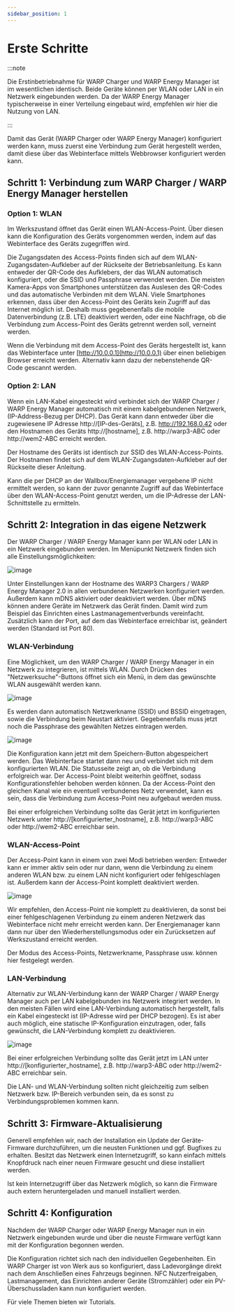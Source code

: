 ```yaml
---
sidebar_position: 1
---
```



# Erste Schritte

:::note

Die Erstinbetriebnahme für WARP Charger und WARP Energy Manager
ist im wesentlichen identisch. Beide Geräte können per WLAN oder LAN
in ein Netzwerk eingebunden werden. Da der WARP Energy Manager typischerweise
in einer Verteilung eingebaut wird, empfehlen wir hier die Nutzung von LAN.

:::


Damit das Gerät (WARP Charger oder WARP Energy Manager) konfiguriert werden kann,
muss zuerst eine Verbindung zum Gerät hergestellt werden, damit diese über das
Webinterface mittels Webbrowser konfiguriert werden kann.

## Schritt 1: Verbindung zum WARP Charger / WARP Energy Manager herstellen

### Option 1: WLAN

Im Werkszustand öffnet das Gerät einen WLAN-Access-Point. Über diesen
kann die Konfiguration des Geräts vorgenommen werden, indem auf das
Webinterface des Geräts zugegriffen wird.

Die Zugangsdaten des Access-Points finden sich auf dem
WLAN-Zugangsdaten-Aufkleber auf der Rückseite der Betriebsanleitung. Es kann
entweder der QR-Code des Aufklebers, der das WLAN automatisch
konfiguriert, oder die SSID und Passphrase verwendet werden. Die meisten
Kamera-Apps von Smartphones unterstützen das Auslesen des QR-Codes und
das automatische Verbinden mit dem WLAN. Viele Smartphones erkennen,
dass über den Access-Point des Geräts kein Zugriff auf das Internet
möglich ist. Deshalb muss gegebenenfalls die mobile Datenverbindung
(z.B. LTE) deaktiviert werden, oder eine Nachfrage, ob die Verbindung
zum Access-Point des Geräts getrennt werden soll, verneint werden.

Wenn die Verbindung mit dem Access-Point des Geräts hergestellt ist,
kann das Webinterface unter [http://10.0.0.1](http://10.0.0.1) über einen beliebigen
Browser erreicht werden. Alternativ kann dazu der nebenstehende QR-Code
gescannt werden.

### Option 2: LAN

Wenn ein LAN-Kabel eingesteckt wird verbindet sich der WARP Charger / WARP Energy Manager
automatisch mit einem kabelgebundenen Netzwerk, (IP-Address-Bezug per
DHCP). Das Gerät kann dann entweder über die zugewiesene IP Adresse
http://[IP-des-Geräts], z.B.
http://192.168.0.42 oder den Hostnamen des Geräts
http://[hostname], z.B. http://warp3-ABC oder http://wem2-ABC erreicht werden.

Der Hostname des Geräts ist identisch zur SSID des WLAN-Access-Points.
Der Hostnamen findet sich auf dem WLAN-Zugangsdaten-Aufkleber auf der
Rückseite dieser Anleitung.

Kann die per DHCP an der Wallbox/Energiemanager vergebene IP nicht ermittelt werden, so
kann der zuvor genannte Zugriff auf das Webinterface über den
WLAN-Access-Point genutzt werden, um die IP-Adresse der
LAN-Schnittstelle zu ermitteln.

## Schritt 2: Integration in das eigene Netzwerk

Der WARP Charger / WARP Energy Manager kann per WLAN oder LAN in ein Netzwerk eingebunden werden.
Im Menüpunkt Netzwerk finden sich alle Einstellungsmöglichkeiten:

![image](/img/first_steps/network_config_with_menu.png)


Unter Einstellungen kann der Hostname des WARP3 Chargers /
WARP Energy Manager 2.0 in allen verbundenen
Netzwerken konfiguriert werden. Außerdem kann mDNS aktiviert oder
deaktiviert werden. Über mDNS können andere Geräte im Netzwerk das Gerät
finden. Damit wird zum Beispiel das Einrichten eines
Lastmanagementverbunds vereinfacht. Zusätzlich kann der Port, auf dem
das Webinterface erreichbar ist, geändert werden (Standard ist Port 80).

### WLAN-Verbindung

Eine Möglichkeit, um den WARP Charger / WARP Energy Manager in ein Netzwerk zu integrieren, ist
mittels WLAN. Durch Drücken des "Netzwerksuche"-Buttons öffnet sich ein
Menü, in dem das gewünschte WLAN ausgewählt werden kann.

![image](/img/first_steps/network_wifi_search.png)

Es werden dann
automatisch Netzwerkname (SSID) und BSSID eingetragen, sowie die
Verbindung beim Neustart aktiviert. Gegebenenfalls muss jetzt noch die
Passphrase des gewählten Netzes eintragen werden.

![image](/img/first_steps/network_wifi.png)

Die Konfiguration kann jetzt mit dem Speichern-Button abgespeichert
werden. Das Webinterface startet dann neu und verbindet sich mit dem
konfigurierten WLAN. Die Statusseite zeigt an, ob die Verbindung
erfolgreich war. Der Access-Point bleibt weiterhin geöffnet, sodass
Konfigurationsfehler behoben werden können. Da der Access-Point den
gleichen Kanal wie ein eventuell verbundenes Netz verwendet, kann es
sein, dass die Verbindung zum Access-Point neu aufgebaut werden muss.

Bei einer erfolgreichen Verbindung sollte das Gerät jetzt im
konfigurierten Netzwerk unter
http://[konfigurierter_hostname], z.B. http://warp3-ABC oder http://wem2-ABC
erreichbar sein.

### WLAN-Access-Point

Der Access-Point kann in einem von zwei Modi betrieben werden: Entweder
kann er immer aktiv sein oder nur dann, wenn die Verbindung zu einem
anderen WLAN bzw. zu einem LAN nicht konfiguriert oder fehlgeschlagen
ist. Außerdem kann der Access-Point komplett deaktiviert werden.

![image](/img/first_steps/network_wifi_ap.png)

Wir empfehlen, den Access-Point nie komplett zu deaktivieren, da sonst
bei einer fehlgeschlagenen Verbindung zu einem anderen Netzwerk das
Webinterface nicht mehr erreicht werden kann. Der Energiemanager kann dann nur
über den Wiederherstellungsmodus oder ein
Zurücksetzen auf Werkszustand erreicht werden.

Der Modus des Access-Points, Netzwerkname, Passphrase usw. können hier
festgelegt werden.

### LAN-Verbindung

Alternativ zur WLAN-Verbindung kann der WARP Charger / WARP Energy Manager auch per LAN
kabelgebunden ins Netzwerk integriert werden. In den meisten Fällen wird
eine LAN-Verbindung automatisch hergestellt, falls ein Kabel eingesteckt
ist (IP-Adresse wird per DHCP bezogen). Es ist aber auch möglich, eine
statische IP-Konfiguration einzutragen, oder, falls gewünscht, die
LAN-Verbindung komplett zu deaktivieren.

![image](/img/first_steps/network_lan.png)

Bei einer erfolgreichen Verbindung sollte das Gerät jetzt im LAN unter
http://[konfigurierter_hostname], z.B. http://warp3-ABC oder http://wem2-ABC erreichbar sein.

Die LAN- und WLAN-Verbindung sollten nicht gleichzeitig zum selben
Netzwerk bzw. IP-Bereich verbunden sein, da es sonst zu
Verbindungsproblemen kommen kann.

## Schritt 3: Firmware-Aktualisierung

Generell empfehlen wir, nach der Installation ein Update der
Geräte-Firmware durchzuführen, um die neusten Funktionen und ggf.
Bugfixes zu erhalten. Besitzt das Netzwerk einen Internetzugriff, so kann
einfach mittels Knopfdruck nach einer neuen Firmware gesucht und diese
installiert werden.

Ist kein Internetzugriff über das Netzwerk möglich, so kann die Firmware
auch extern heruntergeladen und manuell installiert werden.

## Schritt 4: Konfiguration

Nachdem der WARP Charger oder WARP Energy Manager nun in ein Netzwerk eingebunden
wurde und über die neuste Firmware verfügt kann mit der Konfiguration begonnen werden.

Die Konfiguration richtet sich nach den individuellen Gegebenheiten.
Ein WARP Charger ist von Werk aus so konfiguriert, dass Ladevorgänge direkt
nach dem Anschließen eines Fahrzeugs beginnen. NFC Nutzerfreigaben, Lastmanagement,
das Einrichten anderer Geräte (Stromzähler) oder ein PV-Überschussladen kann nun konfiguriert werden.

Für viele Themen bieten wir Tutorials.

